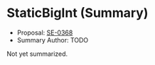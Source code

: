 # StaticBigInt (Summary)

* Proposal: [SE-0368](https://github.com/apple/swift-evolution/blob/main/proposals/0368-staticbigint.md)
* Summary Author: TODO

Not yet summarized.

